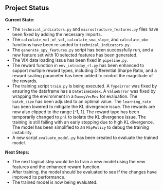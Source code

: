## Project Status

**Current State:**
- The `technical_indicators.py` and `microstructure_features.py` files have been fixed by adding the necessary imports.
- The `calculate_vol_of_vol`, `calculate_sma_slope`, and `calculate_obv` functions have been re-added to `technical_indicators.py`.
- The `generate_spy_features.py` script has been successfully run, and a new feature set with 10 selected features has been generated.
- The VIX data loading issue has been fixed in `pipeline.py`.
- The reward function in `env_intraday_rl.py` has been enhanced to support multiple reward types, including Differential Sharpe Ratio, and a reward scaling parameter has been added to control the magnitude of the rewards.
- The training script `train.py` is being executed. A `TypeError` was fixed by ensuring the dataframe has a `DatetimeIndex`. A `ValueError` was fixed by wrapping the environment in a `DummyVecEnv` for evaluation. The `batch_size` has been adjusted to an optimal value. The `learning_rate` has been lowered to mitigate the KL divergence issue. The rewards are now also clipped to the range [-1, 1]. The reward type has been temporarily changed to `pnl` to isolate the KL divergence issue. The training is still failing with an early stopping due to high KL divergence. The model has been simplified to an `MlpPolicy` to debug the training instability.
- A new script `evaluate_model.py` has been created to evaluate the trained model.

**Next Steps:**
- The next logical step would be to train a new model using the new features and the enhanced reward function.
- After training, the model should be evaluated to see if the changes have improved its performance.
- The trained model is now being evaluated.